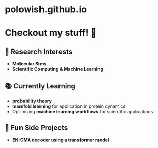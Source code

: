 # polowish.github.io

# Checkout my stuff! 🦖 

## 🔬 Research Interests  
- **Molecular Sims**
- **Scientific Computing & Machine Learning** 

## 📚 Currently Learning  
- **probability theory**  
- **manifold learning** for application in protein dynamics
- Optimizing **machine learning workflows** for scientific applications  

## 🚀 Fun Side Projects  
- **ENIGMA decoder using a transformer model**

